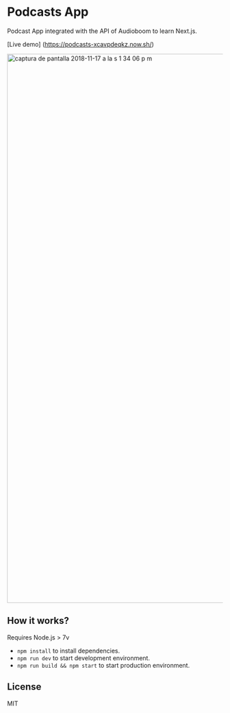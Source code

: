 # Podcasts App

Podcast App integrated with the API of Audioboom to learn Next.js.

[Live demo] (https://podcasts-xcavpdeqkz.now.sh/)

<img width="1280" alt="captura de pantalla 2018-11-17 a la s 1 34 06 p m" src="https://user-images.githubusercontent.com/45129753/48665236-248d9100-ea79-11e8-89a8-8eac53a21339.png">

## How it works?

Requires Node.js > 7v 

* `npm install` to install dependencies.
* `npm run dev` to start development environment.
* `npm run build && npm start` to start production environment. 

## License

MIT
